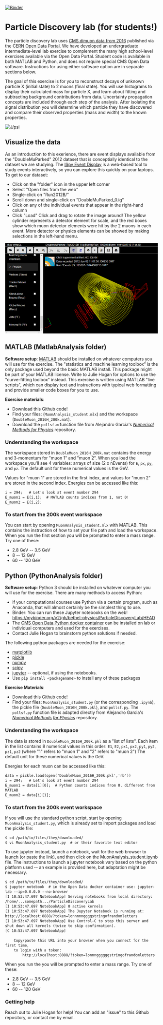 [![Binder](https://mybinder.org/badge_logo.svg)](https://mybinder.org/v2/gh/bethel-physics/ParticleDiscoveryLab/HEAD)

# Particle Discovery lab (for students!)

The particle discovery lab uses [CMS dimuon data from 2016](http://doi.org/10.7483/OPENDATA.CMS.UZD7.Z50M) published via the [CERN Open Data Portal](http://opendata.cern.ch/). 
We have developed an undergraduate intermediate-level lab exercise to complement the many high school-level exercises available via the Open Data Portal.
Student code is available in both MATLAB and Python, and does not require special CMS Open Data software. Instructions for using either software option are in separate sections below.

The goal of this exercise is for you to reconstruct decays of unknown particle X (initial state) to 2 muons (final state). You will use histograms to display their calculated mass for particle X, and learn about fitting and subtracting background contributions from data. Uncertainty propagation concepts are included through each step of the analysis. After isolating the signal distribution you will determine which particle they have discovered and compare their observed properties (mass and width) to the known properties. 

![J/psi](images/MuonLab_JpsiSigBkg.png)

## Visualize the data
As an introduction to this exerience, there are event displays available from the "DoubleMuParked" 2012 dataset that is conceptially identical to the dataset we are studying. The [ISpy Event Display](http://opendata.cern.ch/visualise/events/cms#) is a web-based tool to study events interactively, so you can explore this quickly on your laptops. To get
to our dataset:
 * Click on the "folder" icon in the upper left corner
 * Select "Open files from the web"
 * Single-click on "Run2012B/"
 * Scroll down and single-click on "DoubleMuParked_0.ig"
 * Click on any of the individual events that appear in the right-hand column
 * Click "Load"
Click and drag to rotate the image around! The yellow cylinder represents a detector element for scale, and the red boxes show which muon detector elements were hit by the 2 muons in each event. More detector or physics elements can be showed by making selections in the left-hand menu.

![ISpy event display](images/eventDisplay.PNG)

## MATLAB (MatlabAnalysis folder)
**Software setup**: [MATLAB](https://www.mathworks.com/products/matlab.html) should be installed on whatever computers you will use for the exercise. The "statistics and machine learning toolbox" is the only package used beyond the basic MATLAB install. This package might be part of your MATLAB license. Write to Julie Hogan for options to use the "curve-fitting toolbox" instead. This exercise is written using MATLAB "live scripts", which can display text and instructions with typical web formatting and provide smaller code boxes for you to use.

**Exercise materials**:

 * Download this Github code!
 * Find your files: (`MuonAnalysis_student.mlx`) and the workspace (`DoubleMuon_2016H_200k.mat`).
 * Download the `pollsf.m` function file from Alejandro Garcia's [*Numerical Methods for Physics*](https://github.com/AlejGarcia/NM4P/tree/master/MatlabRevised) repository.

### Understanding the workspace
The workspace stored in `DoubleMuon_2016H_200k.mat` contains the energy and 3-momentum for "muon 1" and "muon 2". When you load the workspace you'll see 4 variables: 
arrays of size (2 x nEvents) for `E`, `px`, `py`, and `pz`. The default unit for these numerical values is the GeV.

Values for "muon 1" are stored in the first index, and values for "muon 2" are stored in the second index. Energies can be accessed like this:
```
i = 294;   # Let's look at event number 294
E_muon1 = E(i,1);  # MATLAB counts indices from 1, not 0!
E_muon2 = E(i,2);
```

### To start from the 200k event workspace
You can start by opening `MuonAnalysis_student.mlx` with MATLAB. This contains the instruction of how to set your file path and load the workspace. When you run the first section you will be prompted to enter a mass range. Try one of these:
 * 2.8 GeV -- 3.5 GeV
 * 8 -- 12 GeV
 * 60 -- 120 GeV 


## Python (PythonAnalysis folder)

**Software setup**: Python 3 should be installed on whatever computer you will use for the exercise. There are many methods to access Python:
 * If your computational courses use Python via a certain program, such as Anaconda, that will almost certainly be the simplest thing to use.
 * Binder: You can run these Jupyter notebooks on the web! https://mybinder.org/v2/gh/bethel-physics/ParticleDiscoveryLab/HEAD
 * The [CMS Open Data Python docker container](https://opendata.cern.ch/docs/cms-guide-docker) can be installed on lab or individual computers and used for the exercises.
 * Contact Julie Hogan to brainstorm python solutions if needed. 

The following python packages are needed for the exercise:
 * [matplotlib](https://matplotlib.org/)
 * [pickle](https://docs.python.org/3/library/pickle.html)
 * [numpy](https://numpy.org/)
 * [scipy](https://www.scipy.org/)
 * [jupyter](https://jupyter.org/) -- optional, if using the notebooks.
 * Use `pip install <packagename>` to install any of these packages

**Exercise Materials**:

 * Download this Github code!
 * Find your files: `MuonAnalysis_student.py` (or the corresponding `.ipynb`), the pickle file (`DoubleMuon_2016H_200k.pkl`), and `pollsf.py`. The `pollsf.py` function file is adapted directly from Alejandro Garcia's [*Numerical Methods for Physics*](https://github.com/AlejGarcia/NM4P/tree/master/MatlabRevised) repository.

### Understanding the workspace
The data is stored in `DoubleMuon_2016H_200k.pkl` as a "list of lists". Each item in the list contains 8 numerical values in this order: `E1`, `E2`, `px1`, `px2`, `py1`, `py2`, `pz1`, `pz2` (where "1" refers to "muon 1" and "2" refers to "muon 2") The default unit for these numerical values is the GeV.

Energies for each muon can be accessed like this:
```
data = pickle.load(open('DoubleMuon_2016H_200k.pkl','rb'))
i = 294;   # Let's look at event number 294
E_muon1 = data[i][0];  # Python counts indices from 0, different from MATLAB
E_muon2 = data[i][1];
```

### To start from the 200k event workspace
If you will use the standard python script, start by opening `MuonAnalysis_student.py`, which is already set to import packages and load the pickle file:
```
$ cd /path/to/files/they/downloaded/
$ vi MuonAnalysis_student.py  # or their favorite text editor
```

To use jupyter instead, launch a notebook, wait for the web browser to launch (or paste the link), and then click on the MuonAnalysis_student.ipynb file. The instructions to launch a jupyter notebook vary based on the python platform used -- an example is provided here, but adaptation might be necessary. 
```
$ cd /path/to/files/they/downloaded/
$ jupyter notebook  # in the Open Data docker container use: jupyter-lab --ip=0.0.0.0 --no-browser
[I 10:53:47.697 NotebookApp] Serving notebooks from local directory: /home/...somepath.../ParticleDiscoveryLab
[I 10:53:47.697 NotebookApp] 0 active kernels 
[I 10:53:47.697 NotebookApp] The Jupyter Notebook is running at: http://localhost:8888/?token=lonnnnnggggstringofrandomletters
[I 10:53:47.697 NotebookApp] Use Control-C to stop this server and shut down all kernels (twice to skip confirmation).
[C 10:53:47.697 NotebookApp] 
    
    Copy/paste this URL into your browser when you connect for the first time,
    to login with a token:
        http://localhost:8888/?token=lonnnggggggstringofrandomletters
```

When you run the you will be prompted to enter a mass range. Try one of these:
 * 2.8 GeV -- 3.5 GeV
 * 8 -- 12 GeV
 * 60 -- 120 GeV 
 
### Getting help

Reach out to Julie Hogan for help! You can add an "issue" to this Github repository, or contact me by email.